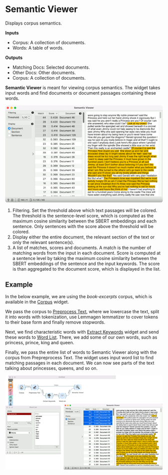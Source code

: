 Semantic Viewer
===============

Displays corpus semantics.

**Inputs**

- Corpus: A collection of documents.
- Words: A table of words.

**Outputs**

- Matching Docs: Selected documents.
- Other Docs: Other documents.
- Corpus: A collection of documents.

**Semantic Viewer** is meant for viewing corpus semantics. The widget takes input words and find documents or document passages containing these words.

![](images/Semantic-Viewer.png)

1. Filtering. Set the threshold above which text passages will be colored. The threshold is the sentence-level score, which is computed as the maximum cosine similarity between the SBERT embeddings and each sentence. Only sentences with the score above the threshold will be colored.
2. Display either the entire document, the relevant section of the text or only the relevant sentence(s).
3. A list of matches, scores and documents. A match is the number of matching words from the input in each document. Score is computed at a sentence level by taking the maximum cosine similarity between the SBERT embeddings of the sentence and the input keywords. The score is than aggregated to the document score, which is displayed in the list.

Example
-------

In the below example, we are using the *book-excerpts* corpus, which is available in the [Corpus](corpus-widget.md) widget. 

We pass the corpus to [Preprocess Text](preprocesstext.md), where we lowercase the text, split it into words with tokenization, use Lemmagen lemmatizer to cover tokens to their base form and finally remove stopwords.

Next, we find characteristic words with [Extract Keywords](keywords.md) widget and send these words to [Word List](wordlist.md). There, we add some of our own words, such as princess, prince, king and queen.

Finally, we pass the entire list of words to Semantic Viewer along with the corpus from Prepreprocess Text. The widget uses input word list to find matching passages in each document. We can now see parts of the text talking about princesses, queens, and so on.

![](images/Semantic-Viewer-Example.png)
